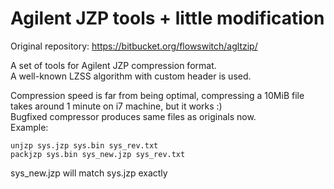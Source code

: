 # Agilent JZP tools + little modification

Original repository: https://bitbucket.org/flowswitch/agltzip/

A set of tools for Agilent JZP compression format.  
A well-known LZSS algorithm with custom header is used.  

Compression speed is far from being optimal, compressing a 10MiB file takes around 1 minute on i7 machine, but it works :)  
Bugfixed compressor produces same files as originals now.  
Example:  

	unjzp sys.jzp sys.bin sys_rev.txt
	packjzp sys.bin sys_new.jzp sys_rev.txt

sys_new.jzp will match sys.jzp exactly
